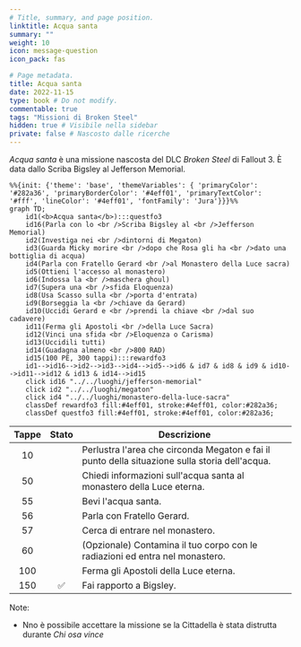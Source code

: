```yaml
---
# Title, summary, and page position.
linktitle: Acqua santa
summary: ""
weight: 10
icon: message-question
icon_pack: fas

# Page metadata.
title: Acqua santa
date: 2022-11-15
type: book # Do not modify.
commentable: true
tags: "Missioni di Broken Steel"
hidden: true # Visibile nella sidebar
private: false # Nascosto dalle ricerche
---
```




*Acqua santa* è una missione nascosta del DLC *Broken Steel* di Fallout 3. È data dallo Scriba Bigsley al Jefferson Memorial.


```mermaid
%%{init: {'theme': 'base', 'themeVariables': { 'primaryColor': '#282a36', 'primaryBorderColor': '#4eff01', 'primaryTextColor': '#fff', 'lineColor': '#4eff01', 'fontFamily': 'Jura'}}}%%
graph TD;
    id1(<b>Acqua santa</b>):::questfo3
    id16(Parla con lo <br />Scriba Bigsley al <br />Jefferson Memorial)
    id2(Investiga nei <br />dintorni di Megaton)
    id3(Guarda Micky morire <br />dopo che Rosa gli ha <br />dato una bottiglia di acqua)
    id4(Parla con Fratello Gerard <br />al Monastero della Luce sacra)
    id5(Ottieni l'accesso al monastero)
    id6(Indossa la <br />maschera ghoul)
    id7(Supera una <br />sfida Eloquenza) 
    id8(Usa Scasso sulla <br />porta d'entrata)
    id9(Borseggia la <br />chiave da Gerard)
    id10(Uccidi Gerard e <br />prendi la chiave <br />dal suo cadavere)
    id11(Ferma gli Apostoli <br />della Luce Sacra)
    id12(Vinci una sfida <br />Eloquenza o Carisma)
    id13(Uccidili tutti)
    id14(Guadagna almeno <br />800 RAD) 
    id15(100 PE, 300 tappi):::rewardfo3
    id1-->id16-->id2-->id3-->id4-->id5-->id6 & id7 & id8 & id9 & id10-->id11-->id12 & id13 & id14-->id15
    click id16 "../../luoghi/jefferson-memorial"
    click id2 "../../luoghi/megaton"
    click id4 "../../luoghi/monastero-della-luce-sacra"
    classDef rewardfo3 fill:#4eff01, stroke:#4eff01, color:#282a36;
    classDef questfo3 fill:#4eff01, stroke:#4eff01, color:#282a36;
```

| Tappe |       Stato        | Descrizione                                                                                    |
|:-----:|:------------------:| ---------------------------------------------------------------------------------------------- |
|  10   |                    | Perlustra l'area che circonda Megaton e fai il punto della situazione sulla storia dell'acqua. |
|  50   |                    | Chiedi informazioni sull'acqua santa al monastero della Luce eterna.                           |
|  55   |                    | Bevi l'acqua santa.                                                                            |
|  56   |                    | Parla con Fratello Gerard.                                                                     |
|  57   |                    | Cerca di entrare nel monastero.                                                                |
|  60   |                    | (Opzionale) Contamina il tuo corpo con le radiazioni ed entra nel monastero.                   |
|  100  |                    | Ferma gli Apostoli della Luce eterna.                                                          |
|  150  | :white_check_mark: | Fai rapporto a Bigsley.                                                                        |




Note:
- Nno è possibile accettare la missione se la Cittadella è stata distrutta durante *Chi osa vince*

